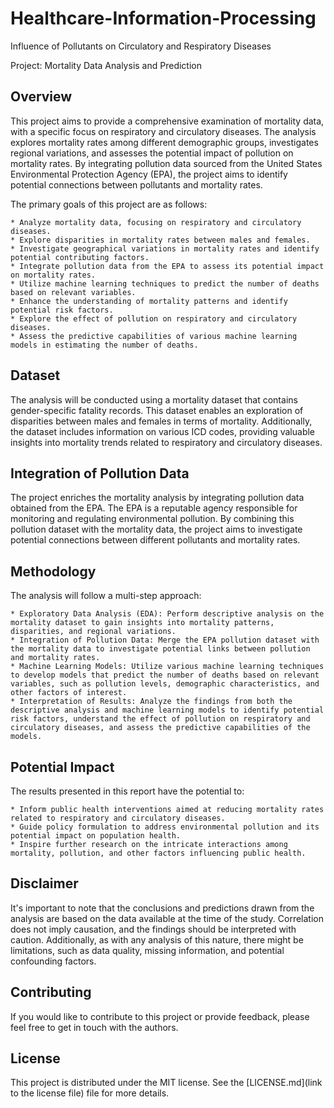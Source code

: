 # Healthcare-Information-Processing
Influence of Pollutants on Circulatory and Respiratory Diseases

Project: Mortality Data Analysis and Prediction
## Overview

This project aims to provide a comprehensive examination of mortality data, with a specific focus on respiratory and circulatory diseases. The analysis explores mortality rates among different demographic groups, investigates regional variations, and assesses the potential impact of pollution on mortality rates. By integrating pollution data sourced from the United States Environmental Protection Agency (EPA), the project aims to identify potential connections between pollutants and mortality rates.

The primary goals of this project are as follows:

    * Analyze mortality data, focusing on respiratory and circulatory diseases.
    * Explore disparities in mortality rates between males and females.
    * Investigate geographical variations in mortality rates and identify potential contributing factors.
    * Integrate pollution data from the EPA to assess its potential impact on mortality rates.
    * Utilize machine learning techniques to predict the number of deaths based on relevant variables.
    * Enhance the understanding of mortality patterns and identify potential risk factors.
    * Explore the effect of pollution on respiratory and circulatory diseases.
    * Assess the predictive capabilities of various machine learning models in estimating the number of deaths.

## Dataset

The analysis will be conducted using a mortality dataset that contains gender-specific fatality records. This dataset enables an exploration of disparities between males and females in terms of mortality. Additionally, the dataset includes information on various ICD codes, providing valuable insights into mortality trends related to respiratory and circulatory diseases.

## Integration of Pollution Data

The project enriches the mortality analysis by integrating pollution data obtained from the EPA. The EPA is a reputable agency responsible for monitoring and regulating environmental pollution. By combining this pollution dataset with the mortality data, the project aims to investigate potential connections between different pollutants and mortality rates.

## Methodology

The analysis will follow a multi-step approach:

    * Exploratory Data Analysis (EDA): Perform descriptive analysis on the mortality dataset to gain insights into mortality patterns, disparities, and regional variations.
    * Integration of Pollution Data: Merge the EPA pollution dataset with the mortality data to investigate potential links between pollution and mortality rates.
    * Machine Learning Models: Utilize various machine learning techniques to develop models that predict the number of deaths based on relevant variables, such as pollution levels, demographic characteristics, and other factors of interest.
    * Interpretation of Results: Analyze the findings from both the descriptive analysis and machine learning models to identify potential risk factors, understand the effect of pollution on respiratory and circulatory diseases, and assess the predictive capabilities of the models.

## Potential Impact

The results presented in this report have the potential to:

    * Inform public health interventions aimed at reducing mortality rates related to respiratory and circulatory diseases.
    * Guide policy formulation to address environmental pollution and its potential impact on population health.
    * Inspire further research on the intricate interactions among mortality, pollution, and other factors influencing public health.

## Disclaimer

It's important to note that the conclusions and predictions drawn from the analysis are based on the data available at the time of the study. Correlation does not imply causation, and the findings should be interpreted with caution. Additionally, as with any analysis of this nature, there might be limitations, such as data quality, missing information, and potential confounding factors.

## Contributing

If you would like to contribute to this project or provide feedback, please feel free to get in touch with the authors.

## License

This project is distributed under the MIT license. See the [LICENSE.md](link to the license file) file for more details.
